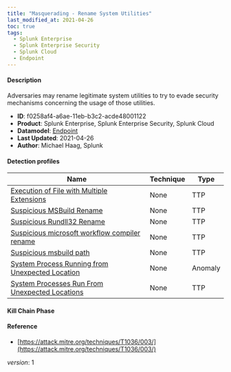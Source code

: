 ```yaml
---
title: "Masquerading - Rename System Utilities"
last_modified_at: 2021-04-26
toc: true
tags:
  - Splunk Enterprise
  - Splunk Enterprise Security
  - Splunk Cloud
  - Endpoint
---
```


#### Description

Adversaries may rename legitimate system utilities to try to evade security mechanisms concerning the usage of those utilities.

- **ID**: f0258af4-a6ae-11eb-b3c2-acde48001122
- **Product**: Splunk Enterprise, Splunk Enterprise Security, Splunk Cloud
- **Datamodel**: [Endpoint](https://docs.splunk.com/Documentation/CIM/latest/User/Endpoint)
- **Last Updated**: 2021-04-26
- **Author**: Michael Haag, Splunk

#### Detection profiles

| Name        | Technique   | Type         |
| ----------- | ----------- |--------------|
| [Execution of File with Multiple Extensions](/endpoint/execution_of_file_with_multiple_extensions/) | None | TTP |
| [Suspicious MSBuild Rename](/endpoint/suspicious_msbuild_rename/) | None | TTP |
| [Suspicious Rundll32 Rename](/endpoint/suspicious_rundll32_rename/) | None | TTP |
| [Suspicious microsoft workflow compiler rename](/endpoint/suspicious_microsoft_workflow_compiler_rename/) | None | TTP |
| [Suspicious msbuild path](/endpoint/suspicious_msbuild_path/) | None | TTP |
| [System Process Running from Unexpected Location](/endpoint/system_process_running_from_unexpected_location/) | None | Anomaly |
| [System Processes Run From Unexpected Locations](/endpoint/system_processes_run_from_unexpected_locations/) | None | TTP |

#### Kill Chain Phase



#### Reference

* [https://attack.mitre.org/techniques/T1036/003/](https://attack.mitre.org/techniques/T1036/003/)



_version_: 1